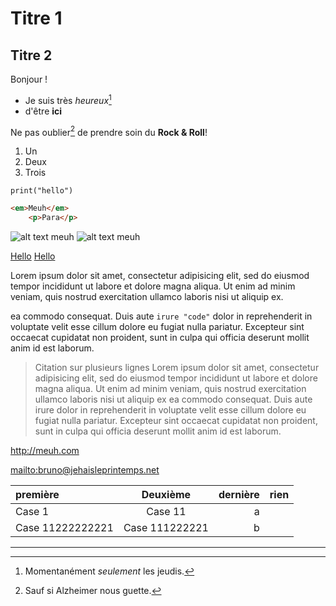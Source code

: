 # Titre 1

## Titre 2

Bonjour !

* Je suis très *heureux*[^1]
* d'être **ici**

Ne pas oublier[^2] de prendre soin du **Rock & Roll**!

1. Un
2. Deux
3. Trois

```
print("hello")
```

```html
<em>Meuh</em>
    <p>Para</p>
```

![alt text meuh](truc.jpg)
![alt text meuh](truc.jpg "title")

[Hello](http://example.com)
[Hello](http://example.com "Titre")

Lorem ipsum dolor sit amet, consectetur adipisicing elit, sed do eiusmod tempor incididunt ut labore et dolore magna aliqua. Ut enim ad minim veniam, quis nostrud exercitation ullamco laboris nisi ut aliquip ex.

ea commodo consequat. Duis aute ``irure "code"`` dolor in reprehenderit in voluptate velit esse cillum dolore eu fugiat nulla pariatur. Excepteur sint occaecat cupidatat non proident, sunt in culpa qui officia deserunt mollit anim id est laborum.

> Citation sur
> plusieurs lignes
> Lorem ipsum dolor sit amet, consectetur adipisicing elit, sed do eiusmod tempor incididunt ut labore et dolore magna aliqua. Ut enim ad minim veniam, quis nostrud exercitation ullamco laboris nisi ut aliquip ex ea commodo consequat. Duis aute irure dolor in reprehenderit in voluptate velit esse cillum dolore eu fugiat nulla pariatur. Excepteur sint occaecat cupidatat non proident, sunt in culpa qui officia deserunt mollit anim id est laborum.


<http://meuh.com>

<mailto:bruno@jehaisleprintemps.net>


| première         |    Deuxième    | dernière | rien |
|:-----------------|:--------------:|---------:|:-----|
| Case 1           |    Case 11     |        a |      |
| Case 11222222221 | Case 111222221 |        b |      |

----

[^1]: Momentanément *seulement* les jeudis.

[^2]: Sauf si Alzheimer nous guette.
